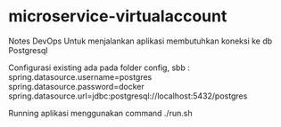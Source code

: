 # microservice-virtualaccount

Notes DevOps
Untuk menjalankan aplikasi membutuhkan koneksi ke db Postgresql

Configurasi existing ada pada folder config, sbb :
spring.datasource.username=postgres
spring.datasource.password=docker
spring.datasource.url=jdbc:postgresql://localhost:5432/postgres

Running aplikasi menggunakan command ./run.sh
